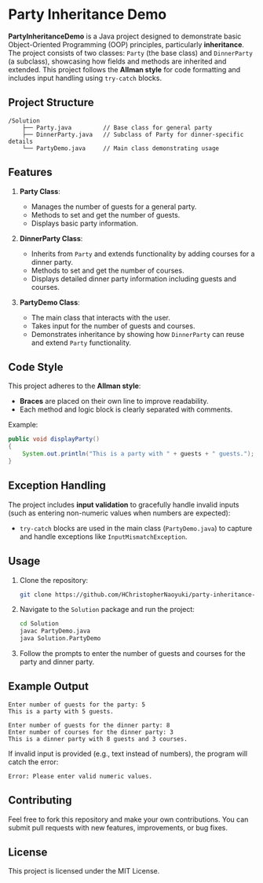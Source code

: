 # Party Inheritance Demo

**PartyInheritanceDemo** is a Java project designed to demonstrate basic Object-Oriented Programming (OOP) principles, particularly **inheritance**. The project consists of two classes: `Party` (the base class) and `DinnerParty` (a subclass), showcasing how fields and methods are inherited and extended. This project follows the **Allman style** for code formatting and includes input handling using `try-catch` blocks.

## Project Structure

```
/Solution
    ├── Party.java         // Base class for general party
    ├── DinnerParty.java   // Subclass of Party for dinner-specific details
    └── PartyDemo.java     // Main class demonstrating usage
```

## Features

1. **Party Class**:
   - Manages the number of guests for a general party.
   - Methods to set and get the number of guests.
   - Displays basic party information.

2. **DinnerParty Class**:
   - Inherits from `Party` and extends functionality by adding courses for a dinner party.
   - Methods to set and get the number of courses.
   - Displays detailed dinner party information including guests and courses.

3. **PartyDemo Class**:
   - The main class that interacts with the user.
   - Takes input for the number of guests and courses.
   - Demonstrates inheritance by showing how `DinnerParty` can reuse and extend `Party` functionality.

## Code Style

This project adheres to the **Allman style**:
- **Braces** are placed on their own line to improve readability.
- Each method and logic block is clearly separated with comments.
  
Example:
```java
public void displayParty() 
{
    System.out.println("This is a party with " + guests + " guests.");
}
```

## Exception Handling

The project includes **input validation** to gracefully handle invalid inputs (such as entering non-numeric values when numbers are expected):
- `try-catch` blocks are used in the main class (`PartyDemo.java`) to capture and handle exceptions like `InputMismatchException`.

## Usage

1. Clone the repository:
   ```bash
   git clone https://github.com/HChristopherNaoyuki/party-inheritance-demo-java-project.git
   ```

2. Navigate to the `Solution` package and run the project:
   ```bash
   cd Solution
   javac PartyDemo.java
   java Solution.PartyDemo
   ```

3. Follow the prompts to enter the number of guests and courses for the party and dinner party.

## Example Output

```
Enter number of guests for the party: 5
This is a party with 5 guests.

Enter number of guests for the dinner party: 8
Enter number of courses for the dinner party: 3
This is a dinner party with 8 guests and 3 courses.
```

If invalid input is provided (e.g., text instead of numbers), the program will catch the error:
```
Error: Please enter valid numeric values.
```

## Contributing

Feel free to fork this repository and make your own contributions. You can submit pull requests with new features, improvements, or bug fixes.

## License

This project is licensed under the MIT License.
